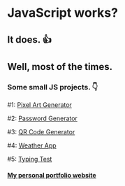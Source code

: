 # JavaScript works?

## It does. :thumbsup:

## Well, most of the times.

### Some small JS projects. :point_down:

#1: <a href="https://p4rt33k.github.io/JavaScriptWorksWonders/PixelArtGenerator/" target="_blank">Pixel Art Generator</a>

#2: <a href="https://p4rt33k.github.io/JavaScriptWorksWonders/PasswordGenerator/" target="_blank">Password Generator</a>

#3: <a href="https://p4rt33k.github.io/JavaScriptWorksWonders/QRCodeGenerator/" target="_blank">QR Code Generator</a>

#4: <a href="https://p4rt33k.github.io/JavaScriptWorksWonders/WeatherApp/" target="_blank">Weather App</a>

#5: <a href="https://p4rt33k.github.io/JavaScriptWorksWonders/TypingTest/" target="_blank">Typing Test</a>

#### <a href="https://parteek-portfolio.netlify.app/homepage" target="_blank">My personal portfolio website</a>
